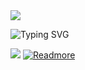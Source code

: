 </a>
<a><img src='https://i.imgur.com/LyHic3i.gif'/></a>
      
![Typing SVG](https://readme-typing-svg.herokuapp.com?font=Rockstar-ExtraBold&color=blue&lines=𝗔𝗠+CLOSED+FOR+MANTAINANCE+WAIT+4ME😢)

<a><img src='https://i.imgur.com/LyHic3i.gif'/></a>
<a href='https://whatsapp.com/channel/0029VaeRrcnADTOKzivM0S1r' target="_blank"><img alt='Readmore' src='https://img.shields.io/badge/READMORE..-100000?style=for-the-badge&logo=scan&logoColor=white&labelColor=black&color=black'/></a>
